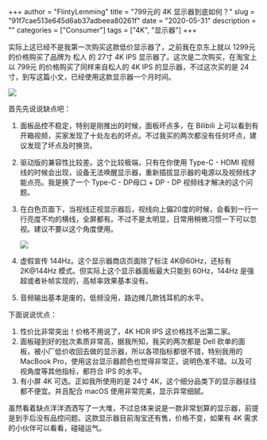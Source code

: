 +++
author = "FlintyLemming"
title = "799元的 4K 显示器到底如何？"
slug = "91f7cae513e645d6ab37adbeea80261f"
date = "2020-05-31"
description = ""
categories = ["Consumer"]
tags = ["4K", "显示器"]
+++

实际上这已经不是我第一次购买这款低价显示器了，之前我在京东上就以 1299元 的价格购买了品牌为 松人 的 27寸 4K IPS 显示器了。这次是二次购买，在淘宝上以 799元 的价格购买了同样来自松人的 4K IPS 的显示器，不过这次买的是 24寸，到写这篇小文，已经使用这款显示器一个月时间。

![](https://gitee.com/flintylemming/mitsea-public-source/raw/master/images/blog/posts/2020/05/799%E5%85%83%E7%9A%84%204K%20%E6%98%BE%E7%A4%BA%E5%99%A8%E5%88%B0%E5%BA%95%E5%A6%82%E4%BD%95%EF%BC%9F/1.avif)

首先先说说缺点吧：
1. 面板品控不稳定，特别是刚推出的时候，面板坏点多，在 Bilibili 上可以看到有开箱视频，买家发现了十处左右的坏点。不过我买的两次都没有任何坏点，建议发现了坏点及时换货。
2. 驱动版的兼容性比较差。这个比较极端，只有在你使用 Type-C - HDMI 视频线的时候会出现，设备无法唤醒显示器，重新插拔显示器的电源以及视频线才能点亮。我是换了一个 Type-C - DP母口 + DP - DP 视频线才解决的这个问题。
3. 在白色页面下，当视线正视显示器后，视线向上偏20度的时候，会看到一行一行亮度不均的横线，全屏都有。不过不是太明显，日常用稍微习惯一下可以忽视。建议不要以这个角度使用。

    ![](https://gitee.com/flintylemming/mitsea-public-source/raw/master/images/blog/posts/2020/05/799%E5%85%83%E7%9A%84%204K%20%E6%98%BE%E7%A4%BA%E5%99%A8%E5%88%B0%E5%BA%95%E5%A6%82%E4%BD%95%EF%BC%9F/2.avif)

4. 虚假宣传 144Hz。这个显示器商店页面除了标注 4K@60Hz，还标有 2K@144Hz 模式。但实际上这个显示器面板最大只能到 60Hz，144Hz 是强超或者补帧实现的，高帧率效果基本没有。
5. 音频输出基本是废的，低频没用，路边摊几款钱耳机的水平。

下面说说优点：
1. 性价比非常突出！价格不用说了，4K HDR IPS 这价格找不出第二家。
2. 面板碰到好的批次素质非常高，据我所知，我买的两次都是 Dell 砍单的面板，被小厂低价收回去做的显示器，所以各项指标都很不错，特别我用的 MacBook Pro，使用这台显示器颜色也觉得非常正，说明色准不错。以及可视角度等其他指标，都符合 IPS 的水平。
3. 有小屏 4K 可选。正如我所使用的是 24寸 4K，这个细分品类下的显示器往往都不便宜。并且配合 macOS 使用非常完美，显示异常细腻。

虽然看着缺点洋洋洒洒写了一大堆，不过总体来说是一款非常划算的显示器，前提是到手后没有品控问题。这款显示器目前淘宝还有售，价格不变，如果有 4K 需求的小伙伴可以看看，碰碰运气。